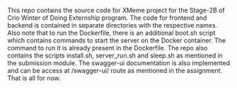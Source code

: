 This repo contains the source code for XMeme project for the Stage-2B 
of Crio Winter of Doing Externship program. 
The code for frontend and backend is contained in separate directories
with the respective names.
Also note that to run the Dockerfile, there is an additional boot.sh 
script which contains commands to start the server on the Docker 
container. The command to run it is already present in the Dockerfile.
The repo also contains the scripts install.sh, server_run.sh and sleep.sh
as mentioned in the submission module.
The swagger-ui documentation is also implemented and can be access at
/swagger-ui/ route as mentioned in the assignment.
That is all for now.
